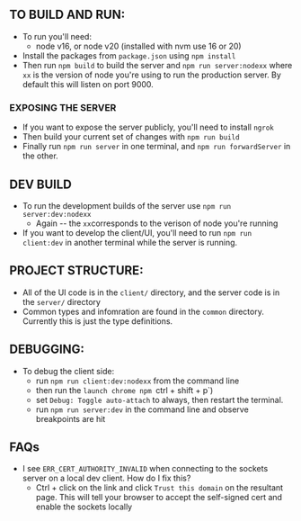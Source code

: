 ## TO BUILD AND RUN:
* To run you'll need:
    * node v16, or node v20 (installed with nvm use 16 or 20)
* Install the packages from `package.json` using `npm install`
* Then run `npm build` to build the server and `npm run server:nodexx` where `xx` is the version of node you're using to run the production server. By default this will listen on port 9000.

### EXPOSING THE SERVER
* If you want to expose the server publicly, you'll need to install `ngrok`
* Then build your current set of changes with `npm run build`
* Finally run `npm run server` in one terminal, and `npm run forwardServer` in the other.

## DEV BUILD
* To run the development builds of the server use `npm run server:dev:nodexx`
    * Again -- the `xx`corresponds to the verison of node you're running
* If you want to develop the client/UI, you'll need to run `npm run client:dev` in another terminal while the server is running.

## PROJECT STRUCTURE:
* All of the UI code is in the `client/` directory, and the server code is in the `server/` directory
* Common types and infomration are found in the `common` directory. Currently this is just the type definitions.


## DEBUGGING:
* To debug the client side: 
    * run `npm run client:dev:nodexx` from the command line
    * then run the `launch chrome npm `ctrl + shift + p`)
    * set `Debug: Toggle auto-attach` to always, then restart the terminal. 
    * run `npm run server:dev` in the command line and observe breakpoints are hit

## FAQs
* I see `ERR_CERT_AUTHORITY_INVALID` when connecting to the sockets server on a local dev client. How do I fix this?
    * Ctrl + click on the link and click `Trust this domain` on the resultant page. This will tell your browser to accept the self-signed cert and enable the sockets locally